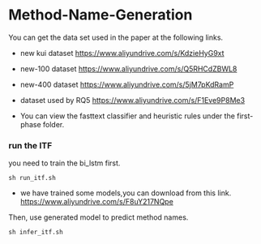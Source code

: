 # Method-Name-Generation
You can get the data set used in the paper at the following links.
- new kui dataset
https://www.aliyundrive.com/s/KdzieHyG9xt
- new-100 dataset
https://www.aliyundrive.com/s/Q5RHCdZBWL8
- new-400 dataset
https://www.aliyundrive.com/s/5jM7pKdRamP
- dataset used by RQ5
https://www.aliyundrive.com/s/F1Eve9P8Me3

- You can view the fasttext classifier and heuristic rules under the first-phase folder.

### run the ITF
you need to train the bi_lstm first.
~~~
sh run_itf.sh
~~~

- we have trained some models,you can download from this link. https://www.aliyundrive.com/s/F8uY217NQpe

Then, use generated model to predict method names.
~~~
sh infer_itf.sh
~~~
